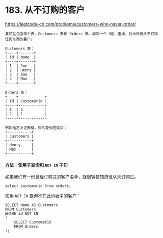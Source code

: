 # 183. 从不订购的客户

https://leetcode-cn.com/problems/customers-who-never-order/ <br/>

```wiki
某网站包含两个表，Customers 表和 Orders 表。编写一个 SQL 查询，找出所有从不订购任何东西的客户。

Customers 表：
+----+-------+
| Id | Name  |
+----+-------+
| 1  | Joe   |
| 2  | Henry |
| 3  | Sam   |
| 4  | Max   |
+----+-------+

Orders 表：
+----+------------+
| Id | CustomerId |
+----+------------+
| 1  | 3          |
| 2  | 1          |
+----+------------+

例如给定上述表格，你的查询应返回：
+-----------+
| Customers |
+-----------+
| Henry     |
| Max       |
+-----------+
```



#### 方法：使用子查询和 `NOT IN` 子句

如果我们有一份曾经订购过的客户名单，就很容易知道谁从未订购过。<br/>

```mysql
select customerid from orders;
```

使用 `NOT IN` 查询不在此列表中的客户：<br/>

```mysql
SELECT Name AS Customers 
FROM Customers 
WHERE id NOT IN
(
    SELECT CustomerId 
    FROM Orders
);
```







